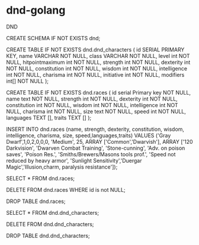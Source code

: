 # dnd-golang


DND

CREATE SCHEMA IF NOT EXISTS dnd;

CREATE TABLE IF NOT EXISTS dnd.dnd_characters
(
id SERIAL PRIMARY KEY,
name VARCHAR NOT NULL,
class VARCHAR NOT NULL,
level int NOT NULL,
hitpointmaximum int NOT NULL,
strength int NOT NULL,
dexterity int NOT NULL,
constitution int NOT NULL,
wisdom int NOT NULL,
intelligence int NOT NULL,
charisma int NOT NULL,
initiative int NOT NULL,
modifiers int[] NOT NULL
);

CREATE TABLE IF NOT EXISTS dnd.races
(
id serial Primary key NOT NULL,
name text NOT NULL,
strength int NOT NULL,
dexterity int NOT NULL,
constitution int NOT NULL,
wisdom int NOT NULL,
intelligence int NOT NULL,
charisma int NOT NULL,
size text NOT NULL,
speed int NOT NULL,
languages TEXT [],
traits TEXT []
);

INSERT INTO dnd.races
(name, strength, dexterity, constitution, wisdom, intelligence, charisma, size, speed,languages,traits)
VALUES
('Gray Dwarf',1,0,2,0,0,0, 'Medium', 25, ARRAY ['Common','Dwarvish'], ARRAY ['120 Darkvision', 'Dwarven Combat Training', 'Stone-cunning', 'Adv. on poison saves', 'Poison Res.', 'Smiths/Brewers/Masons tools prof.', 'Speed not reduced by heavy armor', 'Sunlight Sensitivity','Duergar Magic','Illusion,charm, paralysis resistance']);

SELECT * FROM dnd.races;

DELETE FROM dnd.races 
WHERE id is not NULL;

DROP TABLE dnd.races;


SELECT * FROM dnd.dnd_characters;

DELETE FROM dnd.dnd_characters;

DROP TABLE dnd.dnd_characters;